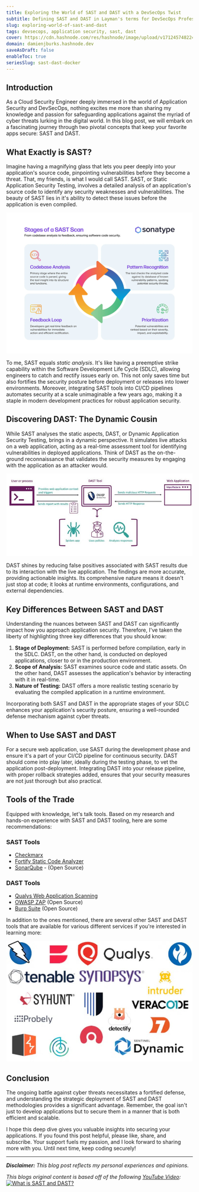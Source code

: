 ```yaml
---
title: Exploring the World of SAST and DAST with a DevSecOps Twist
subtitle: Defining SAST and DAST in Layman's terms for DevSecOps Professionals
slug: exploring-world-of-sast-and-dast
tags: devsecops, application security, sast, dast
cover: https://cdn.hashnode.com/res/hashnode/image/upload/v1712457482240/ROloDJ_Yo.jpg?auto=format
domain: damienjburks.hashnode.dev
saveAsDraft: false
enableToc: true
seriesSlug: sast-dast-docker
---
```


## Introduction

As a Cloud Security Engineer deeply immersed in the world of Application Security and DevSecOps,
nothing excites me more than sharing my knowledge and passion for safeguarding applications against
the myriad of cyber threats lurking in the digital world. In this blog post, we will embark on a
fascinating journey through two pivotal concepts that keep your favorite apps secure: SAST and DAST.

## What Exactly is SAST?

Imagine having a magnifying glass that lets you peer deeply into your application's source code,
pinpointing vulnerabilities before they become a threat. That, my friends, is what I would call
SAST. SAST, or Static Application Security Testing, involves a detailed analysis of an application's
source code to identify any security weaknesses and vulnerabilities. The beauty of SAST lies in it's
ability to detect these issues before the application is even compiled.

[![Stages of a SAST Scan by Sonatype](https://raw.githubusercontent.com/The-DevSec-Blueprint/dsb-digest/main/assets/exploring_the_world_of_sasts_and_dast/stages_of_sast.jpg)](https://www.sonatype.com/hs-fs/hubfs/stages-of-sast.jpg?width=2000&height=1499&name=stages-of-sast.jpg)

To me, SAST equals _static analysis_. It's like having a preemptive strike capability within the
Software Development Life Cycle (SDLC), allowing engineers to catch and rectify issues early on.
This not only saves time but also fortifies the security posture before deployment or releases into
lower environments. Moreover, integrating SAST tools into CI/CD pipelines automates security at a
scale unimaginable a few years ago, making it a staple in modern development practices for robust
application security.

## Discovering DAST: The Dynamic Cousin

While SAST analyses the static aspects, DAST, or Dynamic Application Security Testing, brings in a
dynamic perspective. It simulates live attacks on a web application, acting as a real-time
assessment tool for identifying vulnerabilities in deployed applications. Think of DAST as the
on-the-ground reconnaissance that validates the security measures by engaging with the application
as an attacker would.

[![DAST Scanning Process](https://raw.githubusercontent.com/The-DevSec-Blueprint/dsb-digest/main/assets/exploring_the_world_of_sasts_and_dast/dast_process_overview.jpeg)](https://miro.medium.com/v2/resize:fit:720/format:webp/1*ovjOeWWoqzHeN6TvXbOeQQ.png)

DAST shines by reducing false positives associated with SAST results due to its interaction with the
live application. The findings are more accurate, providing actionable insights. Its comprehensive
nature means it doesn't just stop at code; it looks at runtime environments, configurations, and
external dependencies.

## Key Differences Between SAST and DAST

Understanding the nuances between SAST and DAST can significantly impact how you approach
application security. Therefore, I've taken the liberty of highlighting three key differences that
you should know:

1. **Stage of Deployment:** SAST is performed before compilation, early in the SDLC. DAST, on the
   other hand, is conducted on deployed applications, closer to or in the production environment.
2. **Scope of Analysis:** SAST examines source code and static assets. On the other hand, DAST
   assesses the application's behavior by interacting with it in real-time.
3. **Nature of Testing:** DAST offers a more realistic testing scenario by evaluating the compiled
   application in a runtime environment.

Incorporating both SAST and DAST in the appropriate stages of your SDLC enhances your application's
security posture, ensuring a well-rounded defense mechanism against cyber threats.

## When to Use SAST and DAST

For a secure web application, use SAST during the development phase and ensure it's a part of your
CI/CD pipeline for continuous security. DAST should come into play later, ideally during the testing
phase, to vet the application post-deployment. Integrating DAST into your release pipeline, with
proper rollback strategies added, ensures that your security measures are not just thorough but also
practical.

## Tools of the Trade

Equipped with knowledge, let's talk tools. Based on my research and hands-on experience with SAST
and DAST tooling, here are some recommendations:

### SAST Tools

- [Checkmarx](https://checkmarx.com/product/application-security-platform/)
- [Fortify Static Code Analyzer](https://www.microfocus.com/documentation/fortify-static-code/)
- [SonarQube](https://www.sonarsource.com/products/sonarqube/) - (Open Source)

### DAST Tools

- [Qualys Web Application Scanning](https://www.qualys.com/apps/web-app-scanning/)
- [OWASP ZAP](https://www.zaproxy.org) (Open Source)
- [Burp Suite](https://portswigger.net/burp) (Open Source)

In addition to the ones mentioned, there are several other SAST and DAST tools that are available
for various different services if you're interested in learning more:

[![Stages of a SAST Scan by Sonatype](https://raw.githubusercontent.com/The-DevSec-Blueprint/dsb-digest/main/assets/exploring_the_world_of_sasts_and_dast/tooling.jpeg)](<(https://miro.medium.com/v2/resize:fit:720/format:webp/1*ovjOeWWoqzHeN6TvXbOeQQ.png)>)

## Conclusion

The ongoing battle against cyber threats necessitates a fortified defense, and understanding the
strategic deployment of SAST and DAST methodologies provides a significant advantage. Remember, the
goal isn't just to develop applications but to secure them in a manner that is both efficient and
scalable.

I hope this deep dive gives you valuable insights into securing your applications. If you found this
post helpful, please like, share, and subscribe. Your support fuels my passion, and I look forward
to sharing more with you. Until next time, keep coding securely!

---

_**Disclaimer:** This blog post reflects my personal experiences and opinions._

_This blogs original content is based off of the following
[YouTube Video](https://www.youtube.com/watch?v=Nz7WCh9HQpo):_
[![What is SAST and DAST?](https://img.youtube.com/vi/Nz7WCh9HQpo/0.jpg)](https://www.youtube.com/watch?v=Nz7WCh9HQpo)
